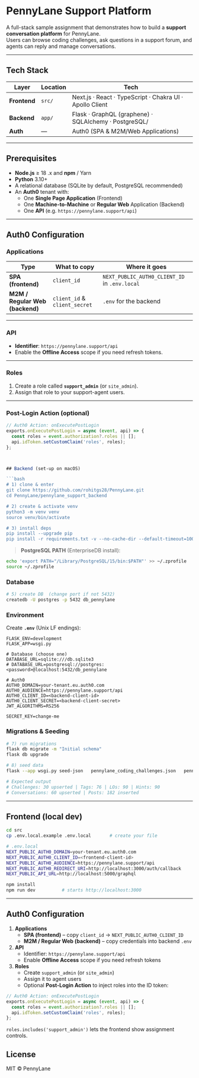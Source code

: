 
# PennyLane Support Platform

A full-stack sample assignment that demonstrates how to build a **support conversation platform** for PennyLane.  
Users can browse coding challenges, ask questions in a support forum, and agents can reply and manage conversations.

---

## Tech Stack

| Layer       | Location                        | Tech                                                |
|-------------|---------------------------------|-----------------------------------------------------|
| **Frontend**| `src/`                          | Next.js · React · TypeScript · Chakra UI · Apollo Client |
| **Backend** | `app/`                          | Flask · GraphQL (graphene) · SQLAlchemy · PostgreSQL/ |
| **Auth**    | —                               | Auth0 (SPA & M2M/Web Applications)                  |

---

## Prerequisites

- **Node.js** ≥ 18 .x and **npm** / Yarn  
- **Python** 3.10+  
- A relational database (SQLite by default, PostgreSQL recommended)  
- An **Auth0** tenant with:
  - One **Single Page Application** (Frontend)
  - One **Machine-to-Machine** or **Regular Web** Application (Backend)
  - One **API** (e.g. `https://pennylane.support/api`)

---

## Auth0 Configuration

### Applications
| Type | What to copy | Where it goes |
|------|--------------|---------------|
| **SPA (frontend)** | `client_id` | `NEXT_PUBLIC_AUTH0_CLIENT_ID` in `.env.local` |
| **M2M / Regular Web (backend)** | `client_id` & `client_secret` | `.env` for the backend |

---

### API
- **Identifier**: `https://pennylane.support/api`  
- Enable the **Offline Access** scope if you need refresh tokens.

---

### Roles
1. Create a role called **`support_admin`** (or `site_admin`).
2. Assign that role to your support-agent users.

---

### Post-Login Action (optional)

```js
// Auth0 Action: onExecutePostLogin
exports.onExecutePostLogin = async (event, api) => {
  const roles = event.authorization?.roles || [];
  api.idToken.setCustomClaim('roles', roles);
};



## Backend (set‑up on macOS)

```bash
# 1) clone & enter
git clone https://github.com/rohitgs28/PennyLane.git
cd PennyLane/pennylane_support_backend

# 2) create & activate venv
python3 -m venv venv
source venv/bin/activate

# 3) install deps
pip install --upgrade pip
pip install -r requirements.txt -v --no-cache-dir --default-timeout=100
```

> **PostgreSQL PATH** (EnterpriseDB install):

```bash
echo 'export PATH="/Library/PostgreSQL/15/bin:$PATH"' >> ~/.zprofile
source ~/.zprofile
```

### Database

```bash
# 5) create DB  (change port if not 5432)
createdb -U postgres -p 5432 db_pennylane
```

### Environment

Create **`.env`** (Unix LF endings):

```dotenv
FLASK_ENV=development
FLASK_APP=wsgi.py

# Database (choose one)
DATABASE_URL=sqlite:///db.sqlite3
# DATABASE_URL=postgresql://postgres:<password>@localhost:5432/db_pennylane

# Auth0
AUTH0_DOMAIN=your-tenant.eu.auth0.com
AUTH0_AUDIENCE=https://pennylane.support/api
AUTH0_CLIENT_ID=<backend-client-id>
AUTH0_CLIENT_SECRET=<backend-client-secret>
JWT_ALGORITHMS=RS256

SECRET_KEY=change-me
```

### Migrations & Seeding

```bash
# 7) run migrations
flask db migrate -m "Initial schema"
flask db upgrade

# 8) seed data
flask --app wsgi.py seed-json   pennylane_coding_challenges.json   pennylane_support_conversations.json

# Expected output
# Challenges: 30 upserted | Tags: 76 | LOs: 90 | Hints: 90
# Conversations: 60 upserted | Posts: 182 inserted
```

---

## Frontend (local dev)

```bash
cd src
cp .env.local.example .env.local       # create your file

# .env.local
NEXT_PUBLIC_AUTH0_DOMAIN=your-tenant.eu.auth0.com
NEXT_PUBLIC_AUTH0_CLIENT_ID=<frontend-client-id>
NEXT_PUBLIC_AUTH0_AUDIENCE=https://pennylane.support/api
NEXT_PUBLIC_AUTH0_REDIRECT_URI=http://localhost:3000/auth/callback
NEXT_PUBLIC_API_URL=http://localhost:5000/graphql
```

```bash
npm install       
npm run dev          # starts http://localhost:3000
```

---

## Auth0 Configuration

1. **Applications**
   - **SPA (frontend)** – copy `client_id` → `NEXT_PUBLIC_AUTH0_CLIENT_ID`
   - **M2M / Regular Web (backend)** – copy credentials into backend `.env`
2. **API**
   - Identifier: `https://pennylane.support/api`
   - Enable **Offline Access** scope if you need refresh tokens
3. **Roles**
   - Create `support_admin` (or `site_admin`)
   - Assign it to agent users
   - Optional **Post-Login Action** to inject roles into the ID token:

```js
// Auth0 Action: onExecutePostLogin
exports.onExecutePostLogin = async (event, api) => {
  const roles = event.authorization?.roles || [];
  api.idToken.setCustomClaim('roles', roles);
};
```

`roles.includes('support_admin')` lets the frontend show assignment controls.


## License

MIT © PennyLane

